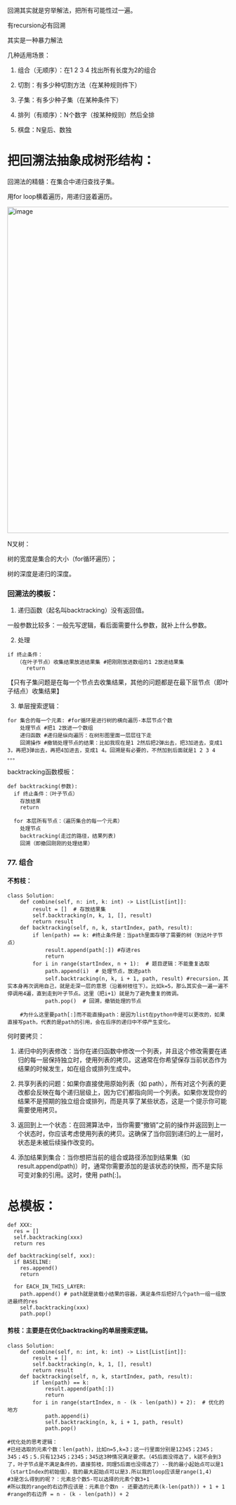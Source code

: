 回溯其实就是穷举解法，把所有可能性过一遍。

有recursion必有回溯

其实是一种暴力解法

几种适用场景：

1. 组合（无顺序）：在1 2 3 4 找出所有长度为2的组合

2. 切割：有多少种切割方法（在某种规则件下）

3. 子集：有多少种子集（在某种条件下）
  
5. 排列（有顺序）：N个数字（按某种规则）然后全排

6. 棋盘：N皇后、数独


# 把回溯法抽象成树形结构：

回溯法的精髓：在集合中递归查找子集。

用for loop横着遍历，用递归竖着遍历。

<img width="743" alt="image" src="https://github.com/fifi1120/coding_study_blog/assets/98888516/9802f1e3-4ffd-4926-8e07-237f6eb5098f">



N叉树：

树的宽度是集合的大小（for循环遍历）；

树的深度是递归的深度。


### 回溯法的模板：

1. 递归函数（起名叫backtracking）没有返回值。

一般参数比较多：一般先写逻辑，看后面需要什么参数，就补上什么参数。

   
2. 处理

```
if 终止条件：
   （在叶子节点）收集结果放进结果集 #把刚刚放进数组的1 2放进结果集
      return
```

【只有子集问题是在每一个节点去收集结果，其他的问题都是在最下层节点（即叶子结点）收集结果】

3. 单层搜索逻辑：

```
for 集合的每一个元素: #for循环是进行树的横向遍历-本层节点个数
    处理节点 #把1 2放进一个数组
    递归函数 #递归是纵向遍历：在树形图里面一层层往下走
    回溯操作 #撤销处理节点的结果：比如我现在是1 2然后把2弹出去，把3加进去，变成1 3，再把3弹出去，再把4加进去，变成1 4。回溯是有必要的，不然加到后面就是1 2 3 4 。。。
```


backtracking函数模板：
```
def backtracking(参数):
  if 终止条件：（叶子节点）
    存放结果
    return

  for 本层所有节点：（遍历集合的每一个元素）
    处理节点
    backtracking(走过的路径，结果列表)
    回溯（即撤回刚刚的处理结果）
```


### 77. 组合 

#### 不剪枝：

```
class Solution:
    def combine(self, n: int, k: int) -> List[List[int]]:
        result = []  # 存放结果集
        self.backtracking(n, k, 1, [], result)
        return result
    def backtracking(self, n, k, startIndex, path, result):
        if len(path) == k: #终止条件是：当path里面存够了需要的树（到达叶子节点）
            result.append(path[:]) #存进res
            return
        for i in range(startIndex, n + 1):  # 题目逻辑：不能重复选取
            path.append(i)  # 处理节点，放进path
            self.backtracking(n, k, i + 1, path, result) #recursion，其实本身再次调用自己，就是走深一层的意思（沿着树枝往下）。比如k=5，那么其实会一遍一遍不停调用4遍，直到走到叶子节点。这里（把i+1）就是为了避免重复的微调。
            path.pop()  # 回溯，撤销处理的节点

```

        #为什么这里要path[:]而不能直接path：是因为list在python中是可以更改的，如果直接写path，代表的是path的引用，会在后序的递归中不停产生变化。

何时要拷贝：

1. 递归中的列表修改：当你在递归函数中修改一个列表，并且这个修改需要在递归的每一层保持独立时，使用列表的拷贝。这通常在你希望保存当前状态作为结果的时候发生，如在组合或排列生成中。

2. 共享列表的问题：如果你直接使用原始列表（如 path），所有对这个列表的更改都会反映在每个递归层级上，因为它们都指向同一个列表。如果你发现你的结果不是预期的独立组合或排列，而是共享了某些状态，这是一个提示你可能需要使用拷贝。

3. 返回到上一个状态：在回溯算法中，当你需要“撤销”之前的操作并返回到上一个状态时，你应该考虑使用列表的拷贝。这确保了当你回到递归的上一层时，状态是未被后续操作改变的。

4. 添加结果到集合：当你想把当前的组合或路径添加到结果集（如 result.append(path)）时，通常你需要添加的是该状态的快照，而不是实际可变对象的引用。这时，使用 path[:]。

# 总模板：
```
def XXX:
  res = []
  self.backtracking(xxx)
  return res

def backtracking(self, xxx):
  if BASELINE:
    res.append()
    return

  for EACH_IN_THIS_LAYER:
    path.append() # path就是装载小结果的容器，满足条件后把好几个path一组一组放进最终的res
    self.backtracking(xxx)
    path.pop()
```


#### 剪枝：主要是在优化backtracking的单层搜索逻辑。
```
class Solution:
    def combine(self, n: int, k: int) -> List[List[int]]:
        result = [] 
        self.backtracking(n, k, 1, [], result)
        return result
    def backtracking(self, n, k, startIndex, path, result):
        if len(path) == k: 
            result.append(path[:]) 
            return
        for i in range(startIndex, n - (k - len(path)) + 2):  # 优化的地方
            path.append(i)  
            self.backtracking(n, k, i + 1, path, result) 
            path.pop()  

#优化处的思考逻辑：
#已经选取的元素个数：len(path)，比如n=5,k=3；这一行里面分别是12345；2345；345；45；5.只有12345；2345；345这3种情况满足要求。（45后面没得选了，k就不会到3了，叶子节点是不满足条件的，直接剪枝，同理5后面也没得选了）--我的最小起始点可以是1（startIndex的初始值），我的最大起始点可以是3.所以我的loop应该是range(1,4)
#3是怎么得到的呢？：元素总个数5-可以选择的元素个数3+1
#所以我的range的右边界应该是：元素总个数n - 还要选的元素(k-len(path)) + 1 + 1
#range的右边界 = n - (k - len(path)) + 2
```
